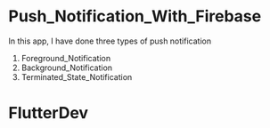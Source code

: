 # Push_Notification_With_Firebase

In this app, I have done three types of push notification

1. Foreground_Notification
2. Background_Notification
3. Terminated_State_Notification

# FlutterDev
